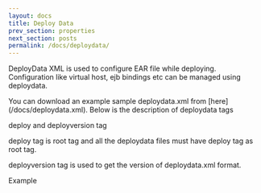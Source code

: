 ```yaml
---
layout: docs
title: Deploy Data
prev_section: properties
next_section: posts
permalink: /docs/deploydata/
---
```


DeployData XML is used to configure EAR file while deploying. Configuration like virtual host, ejb bindings etc can be managed using deploydata.
 
You can download an example sample deploydata.xml from [here] (/docs/deploydata.xml).
Below is the description of deploydata tags

 deploy and deployversion tag

deploy tag is root tag and all the deploydata files must have deploy tag as root tag.

deployversion tag is used to get the version of deploydata.xml format. 

Example

